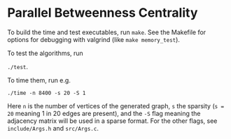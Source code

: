 # Parallel Betweenness Centrality

To build the time and test executables, run `make`. See the Makefile for options for debugging with valgrind (like `make memory_test`).

To test the algorithms, run

  `./test`.
  
To time them, run e.g.

  `./time -n 8400 -s 20 -S 1`

Here `n` is the number of vertices of the generated graph, `s` the sparsity (`s = 20` meaning 1 in 20 edges are present), and the `-S`
flag meaning the adjacency matrix will be used in a sparse format. For the other flags, see `include/Args.h` and `src/Args.c`.
